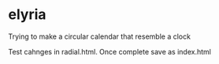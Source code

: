 # elyria
Trying to make a circular calendar that resemble a clock

Test cahnges in radial.html. Once complete save as index.html
